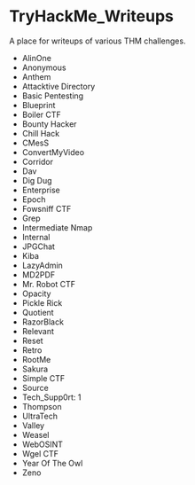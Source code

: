 # TryHackMe_Writeups

A place for writeups of various THM challenges.

- AlinOne
- Anonymous
- Anthem
- Attacktive Directory
- Basic Pentesting
- Blueprint
- Boiler CTF
- Bounty Hacker
- Chill Hack
- CMesS
- ConvertMyVideo
- Corridor
- Dav
- Dig Dug
- Enterprise
- Epoch
- Fowsniff CTF
- Grep
- Intermediate Nmap
- Internal
- JPGChat
- Kiba
- LazyAdmin
- MD2PDF
- Mr. Robot CTF
- Opacity
- Pickle Rick
- Quotient
- RazorBlack
- Relevant
- Reset
- Retro
- RootMe
- Sakura
- Simple CTF
- Source
- Tech_Supp0rt: 1
- Thompson
- UltraTech
- Valley
- Weasel
- WebOSINT
- Wgel CTF
- Year Of The Owl
- Zeno
